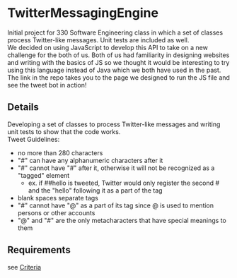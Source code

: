 # TwitterMessagingEngine
Initial project for 330 Software Engineering class in which a set of classes process Twitter-like messages. Unit tests are included as well. <br/>
We decided on using JavaScript to develop this API to take on a new challenge for the both of us. Both of us had familiarity in designing websites and writing with the basics of JS so we thought it would be interesting to try using this language instead of Java which we both have used in the past. The link in the repo takes you to the page we designed to run the JS file and see the tweet bot in action!
## Details
Developing a set of classes to process Twitter-like messages and writing unit tests to show that the code works.<br/>
Tweet Guidelines:  
* no more than 280 characters
* "#" can have any alphanumeric characters after it
* "#" cannot have "#" after it, otherwise it will not be recognized as a "tagged" element
  * ex. if ##hello is tweeted, Twitter would only register the second # and the "hello" following it as a part of the tag
* blank spaces separate tags
* "#" cannot have "@" as a part of its tag since @ is used to mention persons or other accounts
* "@" and "#" are the only metacharacters that have special meanings to them
## Requirements
see [Criteria](https://docs.google.com/document/d/1I4g5lZB9rRM5q93as7Ynqs2IjXRQoCdck9F4vUJJEkQ/edit)
